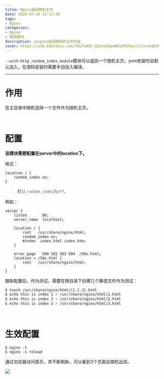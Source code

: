 ```yaml
---
title: Nginx返回随机主页
date: 2020-07-29 11:13:28
tags:
- Nginx
categories: 
- Nginx
- 常用模块
description: 让nginx返回随机的主页内容
cover: https://ss0.bdstatic.com/70cFuHSh_Q1YnxGkpoWK1HF6hhy/it/u=4160398481,520081383&fm=11&gp=0.jpg
---
```




`--with-http_random_index_module`模块可以返回一个随机主页，yum安装时会默认加入，在源码安装时需要手动加入编译。



------



# 作用

在主目录中随机选择一个文件作为随机主页。

<br>





# 配置

**该模块需要配置在server中的location下。**



格式：

```nginx
location / {
    random_index on;
}
```



> 默认 `random_index`为`off`。



例如：

```nginx
server {
    listen       80;
    server_name  localhost;

    location / {
        root   /usr/share/nginx/html;
        random_index on;
        #index  index.html index.htm;
    }

    error_page   500 502 503 504  /50x.html;
    location = /50x.html {
        root   /usr/share/nginx/html;
    }
}
```



跟新配置后，作为测试，需要在根目录下创建几个静态文件作为测试：

```bash
$ touch /usr/share/nginx/html/{1,2,3}.html
$ echo this is index 1 > /usr/share/nginx/html/1.html
$ echo this is index 2 > /usr/share/nginx/html/2.html
$ echo this is index 3 > /usr/share/nginx/html/3.html
```



<br>



# 生效配置

```nginx
$ nginx -t
$ nginx -s reload
```



通过浏览器访问首页，并不断刷新，可以看到3个页面会随机出现。

![](random.png)





<br>

